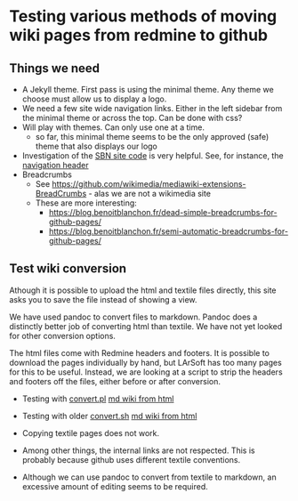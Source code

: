 # Testing various methods of moving wiki pages from redmine to github

## Things we need

* A Jekyll theme.  First pass is using the minimal theme.  Any theme we choose must allow us to display a logo. 
* We need a few site wide navigation links.  Either in the left sidebar from the minimal theme or across the top.  Can be done with css?
* Will play with themes.  Can only use one at a time.
  * so far, this minimal theme seems to be the only approved (safe) theme that also displays our logo
* Investigation of the [SBN site code](https://github.com/SBNSoftware/SBNSoftware.github.io) is very helpful.  See, for instance, the [navigation header](https://github.com/SBNSoftware/SBNSoftware.github.io/blob/master/_data/navigation.yml)
* Breadcrumbs 
  * See https://github.com/wikimedia/mediawiki-extensions-BreadCrumbs - alas we are not a wikimedia site
  * These are more interesting: 
    * https://blog.benoitblanchon.fr/dead-simple-breadcrumbs-for-github-pages/
    * https://blog.benoitblanchon.fr/semi-automatic-breadcrumbs-for-github-pages/

## Test wiki conversion

Athough it is possible to upload the html and textile files directly,
this site asks you to save the file instead of showing a view.

We have used pandoc to convert files to markdown.
Pandoc does a distinctly better job of converting html than textile.
We have not yet looked for other conversion options.

The html files come with Redmine headers and footers.
It is possible to download the pages individually by hand,
but LArSoft has too many pages for this to be useful.
Instead, we are looking at a script to strip the headers and footers off the files,
either before or after conversion.
* Testing with [convert.pl](convert.pl) [md wiki from html](wiki/LArSoftWiki.md)
* Testing with older [convert.sh](convert.sh) [md wiki from html](wiki4/LArSoftWiki.md)

*  Copying textile pages does not work.
  * Among other things, the internal links are not respected.  This is probably because github uses different textile conventions.
  * Although we can use pandoc to convert from textile to markdown, an excessive amount of editing seems to be required.

